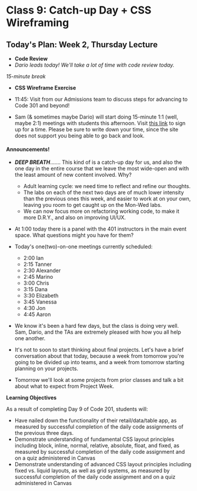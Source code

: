 # Class 9: Catch-up Day + CSS Wireframing

<a id="top"></a>
## Today's Plan: Week 2, Thursday Lecture

- **Code Review**
- *Dario leads today! We'll take a lot of time with code review today.*

*15-minute break*

- **CSS Wireframe Exercise**

- 11:45: Visit from our Admissions team to discuss steps for advancing to Code 301 and beyond!

- Sam (& sometimes maybe Dario) will start doing 15-minute 1:1 (well, maybe 2:1) meetings with students this afternoon. Visit [this link](https://sam-301d44.youcanbook.me/) to sign up for a time. Please be sure to write down your time, since the site does not support you being able to go back and look.

#### Announcements!

- ***DEEP BREATH***....... This kind of is a catch-up day for us, and also the one day in the entire course that we leave the most wide-open and with the least amount of new content involved. Why?
    - Adult learning cycle: we need time to reflect and refine our thoughts.
    - The labs on each of the next two days are of much lower intensity than the previous ones this week, and easier to work at on your own, leaving you room to get caught up on the Mon-Wed labs.
    - We can now focus more on refactoring working code, to make it more D.R.Y., and also on improving UI/UX.

- At 1:00 today there is a panel with the 401 instructors in the main event space. What questions might you have for them?

- Today's one(two)-on-one meetings currently scheduled:
 
  - 2:00 Ian
  - 2:15 Tanner
  - 2:30 Alexander
  - 2:45 Marino
  - 3:00 Chris
  - 3:15 Dana
  - 3:30 Elizabeth
  - 3:45 Vanessa
  - 4:30 Jon
  - 4:45 Aaron

- We know it's been a hard few days, but the class is doing very well. Sam, Dario, and the TAs are extremely pleased with how you all help one another.
- It's not to soon to start thinking about final projects. Let's have a brief conversation about that today, because a week from tomorrow you're going to be divided up into teams, and  a week from tomorrow starting planning on your projects.
- Tomorrow we'll look at some projects from prior classes and talk a bit about what to expect from Project Week.

**Learning Objectives**

As a result of completing Day 9 of Code 201, students will:

- Have nailed down the functionality of their retail/data/table app, as measured by successful completion of the daily code assignments of the previous three days.
- Demonstrate understanding of fundamental CSS layout principles including block, inline, normal, relative, absolute, float, and fixed, as measured by successful completion of the daily code assignment and on a quiz administered in Canvas
- Demonstrate understanding of advanced CSS layout principles including fixed vs. liquid layouts, as well as grid systems, as measured by successful completion of the daily code assignment and on a quiz administered in Canvas
